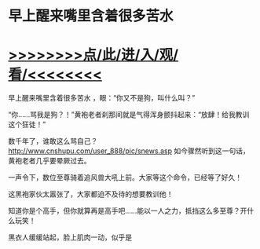 # 早上醒来嘴里含着很多苦水

# <a href="https://github.com/aihcr/keda/issues/1">>>>>>>>>点/此/进/入/观/看/<<<<<<<<</a>

早上醒来嘴里含着很多苦水
，眼：“你又不是狗，叫什么叫？”

“你……骂我是狗？！”黄袍老者刹那间就是气得浑身颤抖起来：“放肆！给我教训这个狂徒！”

数千年了，谁敢这么骂自己？
http://www.cnshupu.com/user_888/pic/snews.asp
如今骤然听到这一句话，黄袍老者几乎要晕厥过去。

一声令下，数位至尊骑着追风兽大吼上前。大家等这个命令，已经等了好久！

这黑袍家伙太嚣张了，大家都迫不及待的想要教训他！

知道你是个高手，但你就算再是高手吧……能以一人之力，抵挡这么多至尊？开什么玩笑！

黑衣人缓缓站起，脸上肌肉一动，似乎是

